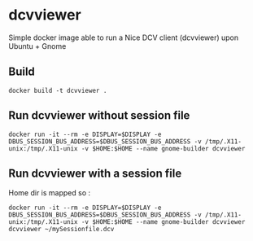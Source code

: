 # dcvviewer

Simple docker image able to run a Nice DCV client (dcvviewer) upon Ubuntu + Gnome

## Build
```
docker build -t dcvviewer .
```
## Run dcvviewer without session file
```
docker run -it --rm -e DISPLAY=$DISPLAY -e DBUS_SESSION_BUS_ADDRESS=$DBUS_SESSION_BUS_ADDRESS -v /tmp/.X11-unix:/tmp/.X11-unix -v $HOME:$HOME --name gnome-builder dcvviewer
```
## Run dcvviewer with a session file
Home dir is mapped so :
```
docker run -it --rm -e DISPLAY=$DISPLAY -e DBUS_SESSION_BUS_ADDRESS=$DBUS_SESSION_BUS_ADDRESS -v /tmp/.X11-unix:/tmp/.X11-unix -v $HOME:$HOME --name gnome-builder dcvviewer dcvviewer ~/mySessionfile.dcv
```
